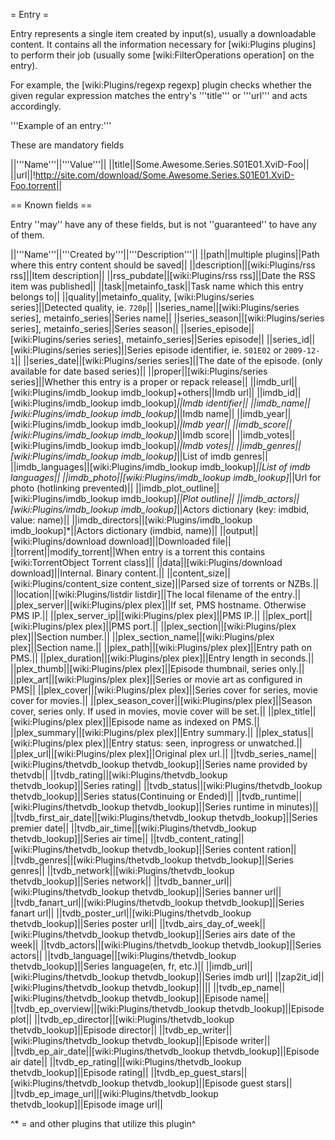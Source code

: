 = Entry =

Entry represents a single item created by input(s), usually a downloadable content.
It contains all the information necessary for [wiki:Plugins plugins] to perform their job (usually some [wiki:FilterOperations operation] on the entry).

For example, the [wiki:Plugins/regexp regexp] plugin checks whether the given regular expression matches the entry's '''title''' or '''url''' and acts accordingly.

'''Example of an entry:'''

These are mandatory fields

||'''Name'''||'''Value'''||
||title||Some.Awesome.Series.S01E01.XviD-Foo||
||url||!http://site.com/download/Some.Awesome.Series.S01E01.XviD-Foo.torrent||

== Known fields ==

Entry ''may'' have any of these fields, but is not ''guaranteed'' to have any of them.

||'''Name'''||'''Created by'''||'''Description'''||
||path||multiple plugins||Path where this entry content should be saved||
||description||[wiki:Plugins/rss rss]||Item description||
||rss_pubdate||[wiki:Plugins/rss rss]||Date the RSS item was published||
||task||metainfo_task||Task name which this entry belongs to||
||quality||metainfo_quality, [wiki:Plugins/series series]||Detected quality, ie. `720p`||
||series_name||[wiki:Plugins/series series], metainfo_series||Series name||
||series_season||[wiki:Plugins/series series], metainfo_series||Series season||
||series_episode||[wiki:Plugins/series series], metainfo_series||Series episode||
||series_id||[wiki:Plugins/series series]||Series episode identifier, ie. `S01E02` or `2009-12-1`||
||series_date||[wiki:Plugins/series series]||The date of the episode. (only available for date based series)||
||proper||[wiki:Plugins/series series]||Whether this entry is a proper or repack release||
||imdb_url||[wiki:Plugins/imdb_lookup imdb_lookup]+others||Imdb url||
||imdb_id||[wiki:Plugins/imdb_lookup imdb_lookup]*||Imdb identifier||
||imdb_name||[wiki:Plugins/imdb_lookup imdb_lookup]*||Imdb name||
||imdb_year||[wiki:Plugins/imdb_lookup imdb_lookup]*||Imdb year||
||imdb_score||[wiki:Plugins/imdb_lookup imdb_lookup]*||Imdb score||
||imdb_votes||[wiki:Plugins/imdb_lookup imdb_lookup]*||Imdb votes||
||imdb_genres||[wiki:Plugins/imdb_lookup imdb_lookup]*||List of imdb genres||
||imdb_languages||[wiki:Plugins/imdb_lookup imdb_lookup]*||List of imdb languages||
||imdb_photo||[wiki:Plugins/imdb_lookup imdb_lookup]*||Url for photo (hotlinking prevented)||
||imdb_plot_outline||[wiki:Plugins/imdb_lookup imdb_lookup]*||Plot outline||
||imdb_actors||[wiki:Plugins/imdb_lookup imdb_lookup]*||Actors dictionary (key: imdbid, value: name)||
||imdb_directors||[wiki:Plugins/imdb_lookup imdb_lookup]*||Actors dictionary (imdbid, name)||
||output||[wiki:Plugins/download download]||Downloaded file||
||torrent||modify_torrent||When entry is a torrent this contains [wiki:TorrentObject Torrent class]||
||data||[wiki:Plugins/download download]||Internal. Binary content.||
||content_size||[wiki:Plugins/content_size content_size]||Parsed size of torrents or NZBs.||
||location||[wiki:Plugins/listdir listdir]||The local filename of the entry.||
||plex_server||[wiki:Plugins/plex plex]||If set, PMS hostname. Otherwise PMS IP.||
||plex_server_ip||[wiki:Plugins/plex plex]||PMS IP.||
||plex_port||[wiki:Plugins/plex plex]||PMS port.||
||plex_section||[wiki:Plugins/plex plex]||Section number.||
||plex_section_name||[wiki:Plugins/plex plex]||Section name.||
||plex_path||[wiki:Plugins/plex plex]||Entry path on PMS.||
||plex_duration||[wiki:Plugins/plex plex]||Entry length in seconds.||
||plex_thumb||[wiki:Plugins/plex plex]||Episode thumbnail, series only.||
||plex_art||[wiki:Plugins/plex plex]||Series or movie art as configured in PMS||
||plex_cover||[wiki:Plugins/plex plex]||Series cover for series, movie cover for movies.||
||plex_season_cover||[wiki:Plugins/plex plex]||Season cover, series only. If used in movies, movie cover will be set.||
||plex_title||[wiki:Plugins/plex plex]||Episode name as indexed on PMS.||
||plex_summary||[wiki:Plugins/plex plex]||Entry summary.||
||plex_status||[wiki:Plugins/plex plex]||Entry status: seen, inprogress or unwatched.||
||plex_url||[wiki:Plugins/plex plex]||Original plex url.||
||tvdb_series_name||[wiki:Plugins/thetvdb_lookup thetvdb_lookup]||Series name provided by thetvdb||
||tvdb_rating||[wiki:Plugins/thetvdb_lookup thetvdb_lookup]||Series rating||
||tvdb_status||[wiki:Plugins/thetvdb_lookup thetvdb_lookup]||Series status(Continuing or Ended)||
||tvdb_runtime||[wiki:Plugins/thetvdb_lookup thetvdb_lookup]||Series runtime in minutes)||
||tvdb_first_air_date||[wiki:Plugins/thetvdb_lookup thetvdb_lookup]||Series premier date||
||tvdb_air_time||[wiki:Plugins/thetvdb_lookup thetvdb_lookup]||Series air time||
||tvdb_content_rating||[wiki:Plugins/thetvdb_lookup thetvdb_lookup]||Series content ration||
||tvdb_genres||[wiki:Plugins/thetvdb_lookup thetvdb_lookup]||Series genres||
||tvdb_network||[wiki:Plugins/thetvdb_lookup thetvdb_lookup]||Series network||
||tvdb_banner_url||[wiki:Plugins/thetvdb_lookup thetvdb_lookup]||Series banner url||
||tvdb_fanart_url||[wiki:Plugins/thetvdb_lookup thetvdb_lookup]||Series fanart url||
||tvdb_poster_url||[wiki:Plugins/thetvdb_lookup thetvdb_lookup]||Series poster url||
||tvdb_airs_day_of_week||[wiki:Plugins/thetvdb_lookup thetvdb_lookup]||Series airs date of the week||
||tvdb_actors||[wiki:Plugins/thetvdb_lookup thetvdb_lookup]||Series actors||
||tvdb_language||[wiki:Plugins/thetvdb_lookup thetvdb_lookup]||Series language(en, fr, etc.)||
||imdb_url||[wiki:Plugins/thetvdb_lookup thetvdb_lookup]||Series imdb url||
||zap2it_id||[wiki:Plugins/thetvdb_lookup thetvdb_lookup]||||
||tvdb_ep_name||[wiki:Plugins/thetvdb_lookup thetvdb_lookup]||Episode name||
||tvdb_ep_overview||[wiki:Plugins/thetvdb_lookup thetvdb_lookup]||Episode plot||
||tvdb_ep_director||[wiki:Plugins/thetvdb_lookup thetvdb_lookup]||Episode director||
||tvdb_ep_writer||[wiki:Plugins/thetvdb_lookup thetvdb_lookup]||Episode writer||
||tvdb_ep_air_date||[wiki:Plugins/thetvdb_lookup thetvdb_lookup]||Episode air date||
||tvdb_ep_rating||[wiki:Plugins/thetvdb_lookup thetvdb_lookup]||Episode rating||
||tvdb_ep_guest_stars||[wiki:Plugins/thetvdb_lookup thetvdb_lookup]||Episode guest stars||
||tvdb_ep_image_url||[wiki:Plugins/thetvdb_lookup thetvdb_lookup]||Episode image url||

^* = and other plugins that utilize this plugin^